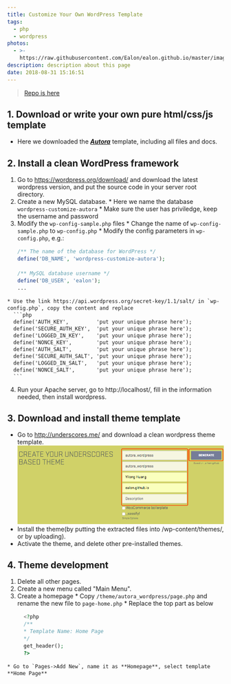 ```yaml
---
title: Customize Your Own WordPress Template
tags:
  - php
  - wordpress
photos:
  - >-
    https://raw.githubusercontent.com/Ealon/ealon.github.io/master/images/ealon/default_post_image.png
description: description about this page
date: 2018-08-31 15:16:51
---
```


> [Repo is here](https://github.sydney.edu.au/yhua4993/wordpress-customize-autora)

## 1. Download or write your own pure html/css/js template
  * Here we downloaded the ***[Autora](https://elements.envato.com/autora-construction-business-html-template-924SLW)*** template, including all files and docs.

## 2. Install a clean WordPress framework
  1. Go to https://wordpress.org/download/ and download the latest wordpress version, and put the source code in your server root directory.
  2. Create a new MySQL database.
    * Here we name the database `wordpress-customize-autora`
    * Make sure the user has priviledge, keep the username and password
  3. Modify the `wp-config-sample.php` files
    * Change the name of `wp-config-sample.php` to `wp-config.php`
    * Modify the config parameters in `wp-config.php`, e.g.:
      ```php
      /** The name of the database for WordPress */
      define('DB_NAME', 'wordpress-customize-autora');

      /** MySQL database username */
      define('DB_USER', 'ealon');
      ...
      ```
    * Use the link https://api.wordpress.org/secret-key/1.1/salt/ in `wp-config.php`, copy the content and replace 
      ```php
      define('AUTH_KEY',         'put your unique phrase here');
      define('SECURE_AUTH_KEY',  'put your unique phrase here');
      define('LOGGED_IN_KEY',    'put your unique phrase here');
      define('NONCE_KEY',        'put your unique phrase here');
      define('AUTH_SALT',        'put your unique phrase here');
      define('SECURE_AUTH_SALT', 'put your unique phrase here');
      define('LOGGED_IN_SALT',   'put your unique phrase here');
      define('NONCE_SALT',       'put your unique phrase here');
      ```
  4. Run your Apache server, go to http://localhost/, fill in the information needed, then install wordpress.

## 3. Download and install theme template
  * Go to http://underscores.me/ and download a clean wordpress theme template.
  ![](https://raw.githubusercontent.com/Ealon/ealon.github.io/master/images/2018/Aug/WX20180831-161808.png)
  * Install the theme(by putting the extracted files into /wp-content/themes/, or by uploading).
  * Activate the theme, and delete other pre-installed themes.

## 4. Theme development
  1. Delete all other pages.
  2. Create a new menu called "Main Menu".
  3. Create a homepage
    * Copy `/theme/autora_wordpress/page.php` and rename the new file to `page-home.php`
    * Replace the top part as below 
      ```php
        <?php
        /**
        * Template Name: Home Page
        */
        get_header();
        ?>
      ```
    * Go to `Pages->Add New`, name it as **Homepage**, select template **Home Page**